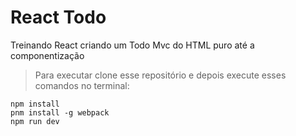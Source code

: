 # React Todo
Treinando React criando um Todo Mvc do HTML puro até a componentização

>Para executar clone esse repositório e depois execute esses comandos no terminal:
```
npm install
pnm install -g webpack
npm run dev
```
